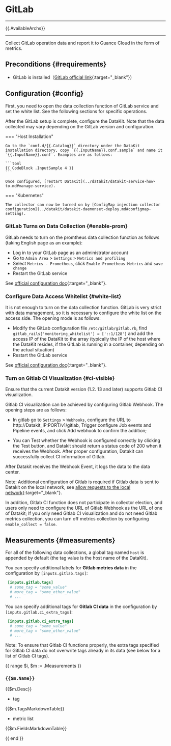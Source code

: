 
# GitLab
---

{{.AvailableArchs}}

---

Collect GitLab operation data and report it to Guance Cloud in the form of metrics.

## Preconditions {#requirements}

- GitLab is installed（[GitLab official link](https://about.gitlab.com/){:target="_blank"}）

## Configuration {#config}

First, you need to open the data collection function of GitLab service and set the white list. See the following sections for specific operations.

After the GitLab setup is complete, configure the DataKit. Note that the data collected may vary depending on the GitLab version and configuration.

=== "Host Installation"

    Go to the `conf.d/{{.Catalog}}` directory under the DataKit installation directory, copy `{{.InputName}}.conf.sample` and name it `{{.InputName}}.conf`. Examples are as follows:
    
    ```toml
    {{ CodeBlock .InputSample 4 }}
    ```
    
    Once configured, [restart DataKit](../datakit/datakit-service-how-to.md#manage-service).

=== "Kubernetes"

    The collector can now be turned on by [ConfigMap injection collector configuration](../datakit/datakit-daemonset-deploy.md#configmap-setting).

### GitLab Turns on Data Collection {#enable-prom}

GitLab needs to turn on the promtheus data collection function as follows (taking English page as an example):

- Log in to your GitLab page as an administrator account
- Go to `Admin Area` > `Settings` > `Metrics and profiling`
- Select `Metrics - Prometheus`, click `Enable Prometheus Metrics` and `save change`
- Restart the GitLab service

See [official configuration doc](https://docs.gitlab.com/ee/administration/monitoring/prometheus/gitlab_metrics.html#gitlab-prometheus-metrics){:target="_blank"}.

### Configure Data Access Whitelist {#white-list}

It is not enough to turn on the data collection function. GitLab is very strict with data management, so it is necessary to configure the white list on the access side. The opening mode is as follows:

- Modify the GitLab configuration file `/etc/gitlab/gitlab.rb`, find `gitlab_rails['monitoring_whitelist'] = ['::1/128']` and add the access IP of the DataKit to the array (typically the IP of the host where the DataKit resides, if the GitLab is running in a container, depending on the actual situation)
- Restart the GitLab service

See [official configuration doc](https://docs.gitlab.com/ee/administration/monitoring/ip_whitelist.html){:target="_blank"}.

### Turn on Gitlab CI Visualization {#ci-visible}

Ensure that the current Datakit version (1.2. 13 and later) supports Gitlab CI visualization.

Gitlab CI visualization can be achieved by configuring Gitlab Webhook. The opening steps are as follows:

- In gitlab go to `Settings` > `Webhooks`, configure the URL to http://Datakit_IP:PORT/v1/gitlab, Trigger configure Job events and Pipeline events, and click Add webhook to confirm the addition;

- You can Test whether the Webhook is configured correctly by clicking the Test button, and Datakit should return a status code of 200 when it receives the Webhook. After proper configuration, Datakit can successfully collect CI information of Gitlab.

After Datakit receives the Webhook Event, it logs the data to the data center.

Note: Additional configuration of Gitlab is required if Gitlab data is sent to Datakit on the local network, see [allow requests to the local network](https://docs.gitlab.com/ee/security/webhooks.html){:target="_blank"}.

In addition, Gitlab CI function does not participate in collector election, and users only need to configure the URL of Gitlab Webhook as the URL of one of Datakit; If you only need Gitlab CI visualization and do not need Gitlab metrics collection, you can turn off metrics collection by configuring `enable_collect = false`.

## Measurements {#measurements}

For all of the following data collections, a global tag named `host` is appended by default (the tag value is the host name of the DataKit).

You can specify additional labels for **Gitlab metrics data** in the configuration by `[inputs.gitlab.tags]`:

``` toml
 [inputs.gitlab.tags]
  # some_tag = "some_value"
  # more_tag = "some_other_value"
  # ...
```

You can specify additional tags for **Gitlab CI data** in the configuration by `[inputs.gitlab.ci_extra_tags]`:

``` toml
 [inputs.gitlab.ci_extra_tags]
  # some_tag = "some_value"
  # more_tag = "some_other_value"
  # ...
```

Note: To ensure that Gitlab CI functions properly, the extra tags specified for Gitlab CI data do not overwrite tags already in its data (see below for a list of Gitlab CI tags).



{{ range $i, $m := .Measurements }}

### `{{$m.Name}}`

{{$m.Desc}}

- tag

{{$m.TagsMarkdownTable}}

- metric list

{{$m.FieldsMarkdownTable}}

{{ end }}

